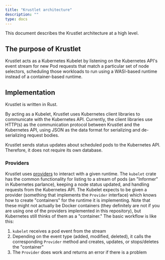 ```yaml
---
title: "Krustlet architecture"
description: ""
type: docs
---
```


This document describes the Krustlet architecture at a high level.

## The purpose of Krustlet

Krustlet acts as a Kubernetes Kubelet by listening on the Kubernetes API's event
stream for new Pod requests that match a particular set of node selectors,
scheduling those workloads to run using a WASI-based runtime instead of a
container-based runtime.

## Implementation

Krustlet is written in Rust.

By acting as a Kubelet, Krustlet uses Kubernetes client libraries to communicate
with the Kubernetes API. Currently, the client libraries use HTTP(s) as the
communication protocol between Krustlet and the Kubernetes API, using JSON as
the data format for serializing and de-serializing request bodies.

Krustlet sends status updates about scheduled pods to the Kubernetes API.
Therefore, it does not require its own database.

### Providers

Krustlet uses [providers](./providers.md) to interact with a given runtime. The
`kubelet` crate has the common functionality for listing to a stream of pods (an
"Informer" in Kubernetes parlance), keeping a node status updated, and handling
requests from the Kubernetes API. The Kubelet expects to be given a provider
(something that implements the `Provider` interface) which knows how to create
"containers" for the runtime it is implementing. Note that these might not
actually be Docker containers (they definitely are not if you are using one of
the providers implemented in this repository), but Kubernetes still thinks of
them as a "container." The basic workflow is like this:

1. `kubelet` receives a pod event from the stream
1. Depending on the event type (added, modified, deleted), it calls the
   corresponding `Provider` method and creates, updates, or stops/deletes the
   "container"
1. The `Provider` does work and returns an error if there is a problem
